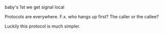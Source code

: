 baby's 1st we get signal local

Protocols are everywhere. F.x. who hangs up first? The caller or the callee?

Luckily this protocol is much simpler.
